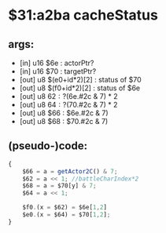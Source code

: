 ﻿
# $31:a2ba cacheStatus

<summary></summary>

## args:
+ [in] u16 $6e : actorPtr?
+ [in] u16 $70 : targetPtr?
+ [out] u8 $(e0+id*2)[2] : status of $70
+ [out] u8 $(f0+id*2)[2] : status of $6e
+ [out] u8 $62 : ? ($6e.#2c & 7) * 2
+ [out] u8 $64 : ? ($70.#2c & 7) * 2
+ [out] u8 $66 : $6e.#2c & 7)
+ [out] u8 $68 : $70.#2c & 7)
## (pseudo-)code:
```js
{
	$66 = a = getActor2C() & 7;
	$62 = a << 1; //battleCharIndex*2
	$68 = a = $70[y] & 7;
	$64 = a << 1;

	$f0.(x = $62) = $6e[1,2]
	$e0.(x = $64) = $70[1,2];
}
```



